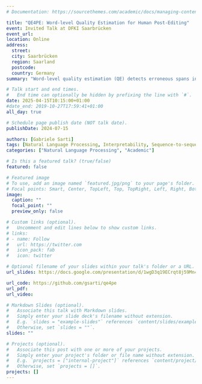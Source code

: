 ```yaml
---
# Documentation: https://sourcethemes.com/academic/docs/managing-content/

title: "QE4PE: Word-level Quality Estimation for Human Post-Editing"
event: Invited Talk at DFKI Saarbrücken 
event_url:
location: Online
address:
  street:
  city: Saarbrücken
  region: Saarland
  postcode:
  country: Germany
summary: "Word-level quality estimation (QE) detects erroneous spans in machine translations, which can direct and facilitate human post-editing. While the accuracy of word-level QE systems has been assessed extensively, their usability and downstream influence on the speed, quality and editing choices of human post-editing remain understudied. Our QE4PE study investigates the impact of word-level QE on machine translation (MT) post-editing in a realistic setting involving 42 professional post-editors across two translation directions. We compare four error-span highlight modalities, including supervised and uncertainty-based word-level QE methods, for identifying potential errors in the outputs of a state-of-the-art neural MT model. Post-editing effort and productivity are estimated by behavioral logs, while quality improvements are assessed by word- and segment-level human annotation. We find that domain, language and editors' speed are critical factors in determining highlights' effectiveness, with modest differences between human-made and automated QE highlights underlining a gap between accuracy and usability in professional workflows."

# Talk start and end times.
#   End time can optionally be hidden by prefixing the line with `#`.
date: 2025-04-15T10:15:00+01:00
#date_end: 2019-10-27T17:59:41+01:00
all_day: true

# Schedule page publish date (NOT talk date).
publishDate: 2024-07-15

authors: [Gabriele Sarti]
tags: [Natural Language Processing, Interpretability, Sequence-to-sequence, Language Modeling, Feature Attribution, Retrieval-augmented Generation]
categories: ["Natural Language Processing", "Academic"]

# Is this a featured talk? (true/false)
featured: false

# Featured image
# To use, add an image named `featured.jpg/png` to your page's folder. 
# Focal points: Smart, Center, TopLeft, Top, TopRight, Left, Right, BottomLeft, Bottom, BottomRight.
image:
  caption: ""
  focal_point: ""
  preview_only: false

# Custom links (optional).
#   Uncomment and edit lines below to show custom links.
# links:
# - name: Follow
#   url: https://twitter.com
#   icon_pack: fab
#   icon: twitter

# Optional filename of your slides within your talk's folder or a URL.
url_slides: https://docs.google.com/presentation/d/1wgD3q19ECrqt8j59Mn4h4fpdti_YeJMFolzt84ewFwk/edit?usp=sharing

url_code: https://github.com/gsarti/qe4pe
url_pdf:
url_video:

# Markdown Slides (optional).
#   Associate this talk with Markdown slides.
#   Simply enter your slide deck's filename without extension.
#   E.g. `slides = "example-slides"` references `content/slides/example-slides.md`.
#   Otherwise, set `slides = ""`.
slides: ""

# Projects (optional).
#   Associate this post with one or more of your projects.
#   Simply enter your project's folder or file name without extension.
#   E.g. `projects = ["internal-project"]` references `content/project/deep-learning/index.md`.
#   Otherwise, set `projects = []`.
projects: []
---
```

